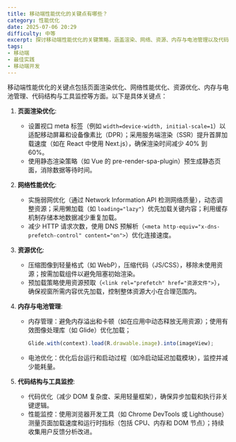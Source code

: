 ```yaml
---
title: 移动端性能优化的关键点有哪些？
category: 性能优化
date: 2025-07-06 20:29
difficulty: 中等
excerpt: 探讨移动端性能优化的关键策略，涵盖渲染、网络、资源、内存与电池管理以及代码结构优化。通过具体实现方法如 SSR、懒加载和缓存机制，提升应用性能和用户体验。
tags:
- 移动端
- 最佳实践
- 移动端开发
---
```

移动端性能优化的关键点包括页面渲染优化、网络性能优化、资源优化、内存与电池管理、代码结构与工具监控等方面。以下是具体关键点：  

1. **页面渲染优化**:  
   - 设置视口 meta 标签（例如 `width=device-width, initial-scale=1`）以适配移动屏幕和设备像素比（DPR）；采用服务端渲染（SSR）提升首屏加载速度（如在 React 中使用 Next.js），确保渲染时间减少 40% 到 60%。  
   - 使用静态渲染策略（如 Vue 的 pre-render-spa-plugin）预生成静态页面，消除数据等待时间。  

2. **网络性能优化**:  
   - 实施弱网优化（通过 Network Information API 检测网络质量），动态调整资源；采用懒加载（如 `loading="lazy"`）优先加载关键内容；利用缓存机制存储本地数据减少重复加载。  
   - 减少 HTTP 请求次数，使用 DNS 预解析（`<meta http-equiv="x-dns-prefetch-control" content="on">`）优化连接速度。  

3. **资源优化**:  
   - 压缩图像到轻量格式（如 WebP），压缩代码（JS/CSS），移除未使用资源；按需加载组件以避免阻塞初始渲染。  
   - 预加载策略使用资源预取（`<link rel="prefetch" href="资源文件">`），确保视窗所需内容优先加载，控制整体资源大小在合理范围内。  

4. **内存与电池管理**:  
   - 内存管理：避免内存溢出和卡顿（如在应用中动态释放无用资源）；使用有效图像处理库（如 Glide）优化加载；  
     ```javascript
     Glide.with(context).load(R.drawable.image).into(imageView);
     ```  
   - 电池优化：优化后台运行和启动过程（如冷启动延迟加载模块），监控并减少能耗量。  

5. **代码结构与工具监控**:  
   - 代码优化（减少 DOM 复杂度、采用轻量框架），确保异步加载和执行非关键逻辑。  
   - 性能监控：使用浏览器开发工具（如 Chrome DevTools 或 Lighthouse）测量页面加载速度和运行时指标（包括 CPU、内存和 DOM 节点）；持续收集用户反馈分析改进。
